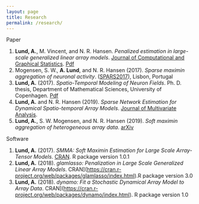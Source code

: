 ```yaml
---
layout: page
title: Research
permalink: /research/
---
```


Paper

1. **Lund, A.**, M. Vincent, and N. R. Hansen. *Penalized estimation in large-scale generalized linear array models*. [Journal of Computational and Graphical Statistics](https://www.tandfonline.com/doi/abs/10.1080/10618600.2017.1279548?journalCode=ucgs20). [Pdf](https://arxiv.org/pdf/1510.03298.pdf)
2. Mogensen, S. W., **A. Lund**, and N. R. Hansen (2017). *Sparse maximin aggregation of neuronal activity*. ([SPARS2017](http://spars2017.lx.it.pt/index_files/papers/SPARS2017_Paper_45.pdf)), Lisbon, Portugal
3. **Lund, A.** (2017). *Spatio-Temporal Modeling of Neuron Fields*. Ph. D. thesis, Department of Mathematical Sciences, University of Copenhagen. [Pdf](http://www.math.ku.dk/noter/filer/phd17al.pdf)
4. **Lund, A.** and N. R. Hansen (2019). *Sparse Network Estimation for Dynamical Spatio-temporal Array Models*. [Journal of Multivariate Analysis](https://www.sciencedirect.com/science/article/pii/S0047259X18305554).
5. **Lund, A.**, S. W. Mogensen, and N. R. Hansen (2019). *Soft maximin aggregation of heterogeneous array data*. [arXiv](https://arxiv.org/pdf/1805.02407.pdf)

Software
1. **Lund, A.** (2017). *SMMA: Soft Maximin Estimation for Large Scale Array-Tensor Models*. [CRAN](https://cran.r-project.org/web/packages/SMMA/index.html). R package version 1.0.1
2. **Lund, A.** (2018). *glamlasso: Penalization in Large Scale Generalized Linear Array Models*. CRAN](https://cran.r-project.org/web/packages/glamlasso/index.html).R package version 3.0
3. **Lund, A.** (2018). *dynamo: Fit a Stochastic Dynamical Array Model to Array Data*. CRAN](https://cran.r-project.org/web/packages/dynamo/index.html). R package version 1.0
